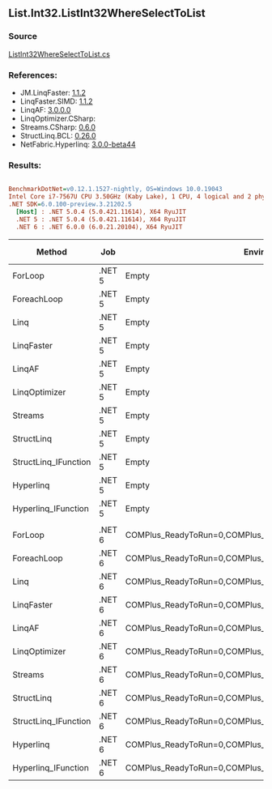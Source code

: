 ﻿## List.Int32.ListInt32WhereSelectToList

### Source
[ListInt32WhereSelectToList.cs](../LinqBenchmarks/List/Int32/ListInt32WhereSelectToList.cs)

### References:
- JM.LinqFaster: [1.1.2](https://www.nuget.org/packages/JM.LinqFaster/1.1.2)
- LinqFaster.SIMD: [1.1.2](https://www.nuget.org/packages/LinqFaster.SIMD/1.0.3)
- LinqAF: [3.0.0.0](https://www.nuget.org/packages/LinqAF/3.0.0.0)
- LinqOptimizer.CSharp: [](https://www.nuget.org/packages/LinqOptimizer.CSharp/)
- Streams.CSharp: [0.6.0](https://www.nuget.org/packages/Streams.CSharp/0.6.0)
- StructLinq.BCL: [0.26.0](https://www.nuget.org/packages/StructLinq/0.26.0)
- NetFabric.Hyperlinq: [3.0.0-beta44](https://www.nuget.org/packages/NetFabric.Hyperlinq/3.0.0-beta44)

### Results:
``` ini

BenchmarkDotNet=v0.12.1.1527-nightly, OS=Windows 10.0.19043
Intel Core i7-7567U CPU 3.50GHz (Kaby Lake), 1 CPU, 4 logical and 2 physical cores
.NET SDK=6.0.100-preview.3.21202.5
  [Host] : .NET 5.0.4 (5.0.421.11614), X64 RyuJIT
  .NET 5 : .NET 5.0.4 (5.0.421.11614), X64 RyuJIT
  .NET 6 : .NET 6.0.0 (6.0.21.20104), X64 RyuJIT


```
|               Method |    Job |                                                   EnvironmentVariables |  Runtime | Count |        Mean |       Error |      StdDev |      Median |  Ratio | RatioSD |   Gen 0 | Gen 1 | Gen 2 | Allocated |
|--------------------- |------- |----------------------------------------------------------------------- |--------- |------ |------------:|------------:|------------:|------------:|-------:|--------:|--------:|------:|------:|----------:|
|              ForLoop | .NET 5 |                                                                  Empty | .NET 5.0 |   100 |    254.3 ns |     0.74 ns |     0.69 ns |    254.5 ns |   1.00 |    0.00 |  0.3095 |     - |     - |     648 B |
|          ForeachLoop | .NET 5 |                                                                  Empty | .NET 5.0 |   100 |    409.4 ns |     8.22 ns |    17.51 ns |    396.8 ns |   1.60 |    0.07 |  0.3095 |     - |     - |     648 B |
|                 Linq | .NET 5 |                                                                  Empty | .NET 5.0 |   100 |    504.8 ns |     4.87 ns |     4.31 ns |    504.7 ns |   1.98 |    0.02 |  0.3824 |     - |     - |     800 B |
|           LinqFaster | .NET 5 |                                                                  Empty | .NET 5.0 |   100 |    539.3 ns |    10.69 ns |    16.00 ns |    546.8 ns |   2.09 |    0.08 |  0.4396 |     - |     - |     920 B |
|               LinqAF | .NET 5 |                                                                  Empty | .NET 5.0 |   100 |  1,125.5 ns |     4.98 ns |     4.66 ns |  1,123.3 ns |   4.43 |    0.02 |  0.3090 |     - |     - |     648 B |
|        LinqOptimizer | .NET 5 |                                                                  Empty | .NET 5.0 |   100 | 61,712.2 ns | 1,702.88 ns | 5,020.99 ns | 58,139.6 ns | 247.04 |   19.80 | 15.4419 |     - |     - |  32,406 B |
|              Streams | .NET 5 |                                                                  Empty | .NET 5.0 |   100 |  1,322.1 ns |     3.30 ns |     2.92 ns |  1,321.9 ns |   5.20 |    0.02 |  0.5684 |     - |     - |   1,192 B |
|           StructLinq | .NET 5 |                                                                  Empty | .NET 5.0 |   100 |    589.8 ns |     2.67 ns |     2.49 ns |    589.8 ns |   2.32 |    0.01 |  0.1755 |     - |     - |     368 B |
| StructLinq_IFunction | .NET 5 |                                                                  Empty | .NET 5.0 |   100 |    303.6 ns |     0.89 ns |     0.74 ns |    303.6 ns |   1.19 |    0.01 |  0.1297 |     - |     - |     272 B |
|            Hyperlinq | .NET 5 |                                                                  Empty | .NET 5.0 |   100 |    603.4 ns |     2.45 ns |     2.29 ns |    603.4 ns |   2.37 |    0.01 |  0.1297 |     - |     - |     272 B |
|  Hyperlinq_IFunction | .NET 5 |                                                                  Empty | .NET 5.0 |   100 |    363.1 ns |     0.85 ns |     0.71 ns |    363.0 ns |   1.43 |    0.01 |  0.1297 |     - |     - |     272 B |
|                      |        |                                                                        |          |       |             |             |             |             |        |         |         |       |       |           |
|              ForLoop | .NET 6 | COMPlus_ReadyToRun=0,COMPlus_TC_QuickJitForLoops=1,COMPlus_TieredPGO=1 | .NET 6.0 |   100 |    310.3 ns |     6.19 ns |     8.68 ns |    313.7 ns |   1.00 |    0.00 |  0.3095 |     - |     - |     648 B |
|          ForeachLoop | .NET 6 | COMPlus_ReadyToRun=0,COMPlus_TC_QuickJitForLoops=1,COMPlus_TieredPGO=1 | .NET 6.0 |   100 |    267.7 ns |     0.75 ns |     0.66 ns |    267.9 ns |   0.87 |    0.03 |  0.3095 |     - |     - |     648 B |
|                 Linq | .NET 6 | COMPlus_ReadyToRun=0,COMPlus_TC_QuickJitForLoops=1,COMPlus_TieredPGO=1 | .NET 6.0 |   100 |    526.6 ns |     2.49 ns |     2.33 ns |    526.1 ns |   1.72 |    0.06 |  0.3824 |     - |     - |     800 B |
|           LinqFaster | .NET 6 | COMPlus_ReadyToRun=0,COMPlus_TC_QuickJitForLoops=1,COMPlus_TieredPGO=1 | .NET 6.0 |   100 |    468.6 ns |     1.35 ns |     1.26 ns |    468.2 ns |   1.53 |    0.05 |  0.4396 |     - |     - |     920 B |
|               LinqAF | .NET 6 | COMPlus_ReadyToRun=0,COMPlus_TC_QuickJitForLoops=1,COMPlus_TieredPGO=1 | .NET 6.0 |   100 |  1,015.3 ns |     4.27 ns |     3.79 ns |  1,015.8 ns |   3.31 |    0.12 |  0.3090 |     - |     - |     648 B |
|        LinqOptimizer | .NET 6 | COMPlus_ReadyToRun=0,COMPlus_TC_QuickJitForLoops=1,COMPlus_TieredPGO=1 | .NET 6.0 |   100 | 55,049.3 ns | 1,526.70 ns | 4,501.51 ns | 52,214.0 ns | 183.54 |   19.75 | 15.2588 |     - |     - |  31,956 B |
|              Streams | .NET 6 | COMPlus_ReadyToRun=0,COMPlus_TC_QuickJitForLoops=1,COMPlus_TieredPGO=1 | .NET 6.0 |   100 |  1,397.1 ns |     7.78 ns |     7.27 ns |  1,395.3 ns |   4.55 |    0.17 |  0.5684 |     - |     - |   1,192 B |
|           StructLinq | .NET 6 | COMPlus_ReadyToRun=0,COMPlus_TC_QuickJitForLoops=1,COMPlus_TieredPGO=1 | .NET 6.0 |   100 |    541.9 ns |     1.34 ns |     1.12 ns |    542.0 ns |   1.77 |    0.07 |  0.1755 |     - |     - |     368 B |
| StructLinq_IFunction | .NET 6 | COMPlus_ReadyToRun=0,COMPlus_TC_QuickJitForLoops=1,COMPlus_TieredPGO=1 | .NET 6.0 |   100 |    338.4 ns |     2.04 ns |     1.91 ns |    337.7 ns |   1.10 |    0.04 |  0.1297 |     - |     - |     272 B |
|            Hyperlinq | .NET 6 | COMPlus_ReadyToRun=0,COMPlus_TC_QuickJitForLoops=1,COMPlus_TieredPGO=1 | .NET 6.0 |   100 |    610.5 ns |     3.06 ns |     2.86 ns |    610.7 ns |   1.99 |    0.07 |  0.1297 |     - |     - |     272 B |
|  Hyperlinq_IFunction | .NET 6 | COMPlus_ReadyToRun=0,COMPlus_TC_QuickJitForLoops=1,COMPlus_TieredPGO=1 | .NET 6.0 |   100 |    360.5 ns |     7.17 ns |     7.67 ns |    364.2 ns |   1.17 |    0.03 |  0.1297 |     - |     - |     272 B |
